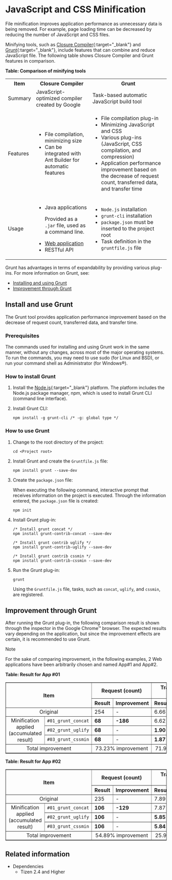 # JavaScript and CSS Minification

File minification improves application performance as unnecessary data is being removed. For example, page loading time can be decreased by reducing the number of JavaScript and CSS files.

Minifying tools, such as [Closure Compiler](https://developers.google.com/closure/compiler/){:target="_blank"} and [Grunt](http://gruntjs.com/){:target="_blank"}, include features that can combine and reduce JavaScript file. The following table shows Closure Compiler and Grunt features in comparison.

**Table: Comparison of minifying tools**

<table>
	<tbody>
		<tr>
			<th>Item</th>
			<th>Closure Compiler</th>
			<th>Grunt</th>
		</tr>
		<tr>
			<td>Summary</td>
			<td>JavaScript-optimized compiler created by Google</td>
			<td>Task-based automatic JavaScript build tool</td>
		</tr>
		<tr>
			<td>Features</td>
			<td><ul>
				<li>File compilation, minimizing size</li>
				<li>Can be integrated with Ant Builder for automatic features</li>
			</ul></td>
			<td><ul>
					<li>File compilation plug-in</li>
					<li>Minimizing JavaScript and CSS</li>
					<li>Various plug-ins (JavaScript, CSS compilation, and compression)</li>
					<li>Application performance improvement based on the decrease of request count, transferred data, and transfer time</li>
			</ul></td>
		</tr>
		<tr>
			<td>Usage</td>
			<td><ul>
				<li>Java applications<p>Provided as a <code>.jar</code> file, used as a command line.</p></li>
				<li><a href="http://closure-compiler.appspot.com/home" target="_blank">Web application</a></li>
				<li>RESTful API</li>
			</ul></td>
			<td><ul>
				<li><code>Node.js</code> installation</li>
				<li><code>grunt-cli</code> installation</li>
				<li><code>package.json</code> must be inserted to the project root</li>
				<li>Task definition in the <code>gruntfile.js</code> file</li>
			</ul></td>
		</tr>
	</tbody>
</table>

Grunt has advantages in terms of expandability by providing various plug-ins. For more information on Grunt, see:

- [Installing and using Grunt](#installing-and-using-grunt)
- [Improvement through Grunt](#improvement-through-grunt)

## Install and use Grunt

The Grunt tool provides application performance improvement based on the decrease of request count, transferred data, and transfer time.

### Prerequisites

The commands used for installing and using Grunt work in the same manner, without any changes, across most of the major operating systems. To run the commands, you may need to use sudo (for Linux and BSD), or run your command shell as Administrator (for Windows&reg;).

### How to install Grunt

1. Install the [Node.js](http://www.nodejs.org/){:target="_blank"} platform. The platform includes the Node.js package manager, npm, which is used to install Grunt CLI (command line interface).

2. Install Grunt CLI:

   ```
   npm install -g grunt-cli /* -g: global type */
   ```

### How to use Grunt

1. Change to the root directory of the project:

   ```
   cd <Project root>
   ```

2. Install Grunt and create the `Gruntfile.js` file:

   ```
   npm install grunt --save-dev
   ```

3. Create the `package.json` file: 

   When executing the following command, interactive prompt that receives information on the project is executed. Through the information entered, the `package.json` file is created:
   
   ```
   npm init
   ```

4. Install Grunt plug-in:

   ```
   /* Install grunt concat */
   npm install grunt-contrib-concat --save-dev

   /* Install grunt contrib uglify */
   npm install grunt-contrib-uglify --save-dev

   /* Install grunt contrib cssmin */
   npm install grunt-contrib-cssmin --save-dev
   ```

5. Run the Grunt plug-in:

   ```
   grunt
   ```

   Using the `Gruntfile.js` file, tasks, such as `concat`, `uglify`, and `cssmin`, are registered.

## Improvement through Grunt

After running the Grunt plug-in, the following comparison result is shown through the inspector in the Google Chrome&trade; browser. The expected results vary depending on the application, but since the improvement effects are certain, it is recommended to use Grunt.

> [!NOTE]
> For the sake of comparing improvement, in the following examples, 2 Web applications have been arbitrarily chosen and named App#1 and App#2.

**Table: Result for App #01**

<table border="1">
	<tbody>
		<tr>
			<th colspan="2" rowspan="2">Item</th>
			<th colspan="2">Request (count)</th>
			<th colspan="2">Transferred data (mb)</th>
			<th colspan="2">Onload time (s)</th>
		</tr>
		<tr>
			<th>Result</th>
			<th>Improvement</th>
			<th>Result</th>
			<th>Improvement</th>
			<th>Result</th>
			<th>Improvement</th>
		</tr>
		<tr>
			<td colspan="2" align="center">Original</td>
			<td>254</td>
			<td>-</td>
			<td>6.66</td>
			<td>-</td>
			<td>3.28</td>
			<td>-</td>
		</tr>
		<tr>
			<td rowspan="3" align="center">Minification applied (accumulated result)</td>
			<td><code>#01_grunt_concat</code></td>
			<td><strong>68</strong></td>
			<td><strong>-186</strong></td>
			<td>6.62</td>
			<td>-0.04</td>
			<td><strong>2.43</strong></td>
			<td><strong>-0.85</strong></td>
		</tr>
		<tr>
			<td><code>#02_grunt_uglify</code></td>
			<td><strong>68</strong></td>
			<td>-</td>
			<td><strong>1.90</strong></td>
			<td><strong>-4.72</strong></td>
			<td><strong>1.59</strong></td>
			<td><strong>-0.85</strong></td>
		</tr>
		<tr>
			<td><code>#03_grunt_cssmin</code></td>
			<td><strong>68</strong></td>
			<td>-</td>
			<td><strong>1.87</strong></td>
			<td><strong>-0.03</strong></td>
			<td><strong>1.61</strong></td>
			<td><strong>0.02</strong></td>
		</tr>
		<tr>
			<td colspan="2" align="center">Total improvement</td>
			<td colspan="2" align="center">73.23% improvement</td>
			<td colspan="2" align="center">71.92% improvement</td>
			<td colspan="2" align="center">51.07% improvement</td>
		</tr>
	</tbody>
</table>





**Table: Result for App #02**

<table border="1">
	<tbody>
		<tr>
			<th colspan="2" rowspan="2">Item</th>
			<th colspan="2">Request (count)</th>
			<th colspan="2">Transferred data (mb)</th>
			<th colspan="2">Onload time (s)</th>
		</tr>
		<tr>
			<th>Result</th>
			<th>Improvement</th>
			<th>Result</th>
			<th>Improvement</th>
			<th>Result</th>
			<th>Improvement</th>
		</tr>
		<tr>
			<td colspan="2" align="center">Original</td>
			<td>235</td>
			<td>-</td>
			<td>7.89</td>
			<td>-</td>
			<td>5.80</td>
			<td>-</td>
		</tr>
		<tr>
			<td rowspan="3" align="center">Minification applied (accumulated result)</td>
			<td><code>#01_grunt_concat</code></td>
			<td><strong>106</strong></td>
			<td><strong>-129</strong></td>
			<td>7.87</td>
			<td>-0.02</td>
			<td><strong>5.15</strong></td>
			<td><strong>-0.65</strong></td>
		</tr>
		<tr>
			<td><code>#02_grunt_uglify</code></td>
			<td><strong>106</strong></td>
			<td>-</td>
			<td><strong>5.85 </strong></td>
			<td><strong>-2.02</strong></td>
			<td><strong>4.95</strong></td>
			<td><strong>-0.19</strong></td>
		</tr>
		<tr>
			<td><code>#03_grunt_cssmin</code></td>
			<td><strong>106</strong></td>
			<td>-</td>
			<td><strong>5.84</strong></td>
			<td><strong>-0.01</strong></td>
			<td><strong>4.89</strong></td>
			<td><strong>-0.06</strong></td>
		</tr>
		<tr>
			<td colspan="2" align="center">Total improvement</td>
			<td colspan="2" align="center">54.89% improvement</td>
			<td colspan="2" align="center">25.98% improvement</td>
			<td colspan="2" align="center">15.63% improvement</td>
		</tr>
	</tbody>
</table>


## Related information
* Dependencies
  - Tizen 2.4 and Higher
